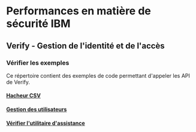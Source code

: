 # Performances en matière de sécurité IBM

## Verify - Gestion de l'identité et de l'accès

### Vérifier les exemples

Ce répertoire contient des exemples de code permettant d'appeler les API de Verify.

#### [Hacheur CSV](csvHasher)
#### [Gestion des utilisateurs](UserManagement)
#### [Vérifier l'utilitaire d'assistance](verifySupportUtility)

<!-- v2.3.7 : caits-prod-app-gp_webui_20241231T141205-22_en_fr -->